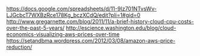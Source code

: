 <https://docs.google.com/spreadsheets/d/11-9Iz701NTvsWv-LJGcbcT7WXBzRce178Kg_bczXCdQ/edit?pli=1#gid=0>
<http://www.gregarnette.com/blog/2011/11/a-brief-history-cloud-cpu-costs-over-the-past-5-years/>
<http://escience.washington.edu/blog/cloud-economics-visualizing-aws-prices-over-time>
<https://setandbma.wordpress.com/2012/03/08/amazon-aws-price-reduction/>
